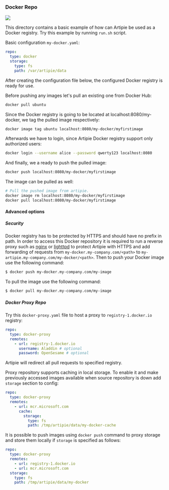### Docker Repo

![](https://github.com/artipie/artipie/workflows/Proof::docker/badge.svg)

This directory contains a basic example of how can Artipie be used as a Docker registry.
Try this example by running `run.sh` script.

Basic configuration `my-docker.yaml`:

```yaml
repo:
  type: docker
  storage:
    type: fs
    path: /var/artipie/data
```

After creating the configuration file below, the configured Docker registry is ready for use.

Before pushing any images let's pull an existing one from Docker Hub:

```bash
docker pull ubuntu
```

Since the Docker registry is going to be located at localhost:8080/my-docker, we tag the pulled
image respectively:

```bash
docker image tag ubuntu localhost:8080/my-docker/myfirstimage
```

Afterwards we have to login, since Artipie Docker registry support only authorized users:

```bash
docker login --username alice --password qwerty123 localhost:8080
```

And finally, we a ready to push the pulled image:

```bash
docker push localhost:8080/my-docker/myfirstimage
```

The image can be pulled as well:

```bash
# Pull the pushed image from artipie.
docker image rm localhost:8080/my-docker/myfirstimage
docker pull localhost:8080/my-docker/myfirstimage
```

#### Advanced options

##### Security

Docker registry has to be protected by HTTPS and should have no prefix in path.
In order to access this Docker repository it is required to run a reverse proxy such as
[nginx](https://nginx.org/) or [lighttpd](https://www.lighttpd.net/) to protect Artipie
with HTTPS and add forwarding of requests from `my-docker.my-company.com/<path>` to
`my-artipie.my-company.com/my-docker/<path>`.
Then to push your Docker image use the following command:

```bash
$ docker push my-docker.my-company.com/my-image
```

To pull the image use the following command:

```bash
$ docker pull my-docker.my-company.com/my-image
```

##### Docker Proxy Repo

Try this `docker-proxy.yaml` file to host a proxy to `registry-1.docker.io` registry:

```yaml
repo:
  type: docker-proxy
  remotes:
    - url: registry-1.docker.io
      username: Aladdin # optional
      password: OpenSesame # optional
```

Artipie will redirect all pull requests to specified registry.

Proxy repository supports caching in local storage.
To enable it and make previously accessed images available when source repository is down 
add `storage` section to config:

```yaml
repo:
  type: docker-proxy
  remotes:
    - url: mcr.microsoft.com
      cache:
        storage:
          type: fs
          path: /tmp/artipie/data/my-docker-cache
```

It is possible to push images using `docker push` command to proxy storage
and store them locally if `storage` is specified as follows:

```yaml
repo:
  type: docker-proxy
  remotes:
    - url: registry-1.docker.io
    - url: mcr.microsoft.com
  storage:
    type: fs
    path: /tmp/artipie/data/my-docker
```
